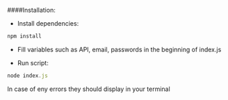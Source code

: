 ####Installation:

* Install dependencies:
```js
npm install
```
* Fill variables such as API, email, passwords in the beginning of index.js

* Run script:
```js
node index.js
```
In case of eny errors they should display in your terminal
